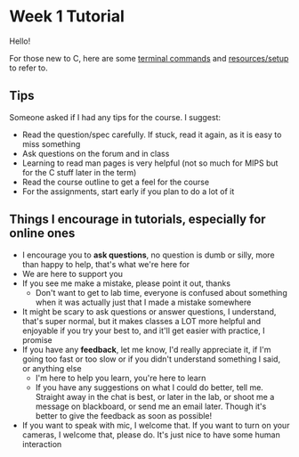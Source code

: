 # Week 1 Tutorial

Hello!

For those new to C, here are some [terminal commands](common_terminal_commands.md) and [resources/setup](c_intro.md) to refer to.

## Tips

Someone asked if I had any tips for the course. I suggest:
- Read the question/spec carefully. If stuck, read it again, as it is easy to miss something
- Ask questions on the forum and in class
- Learning to read man pages is very helpful (not so much for MIPS but for the C stuff later in the term)
- Read the course outline to get a feel for the course
- For the assignments, start early if you plan to do a lot of it

## Things I encourage in tutorials, especially for online ones
- I encourage you to **ask questions**, no question is dumb or silly, more than happy to help, that's what we're here for
- We are here to support you
- If you see me make a mistake, please point it out, thanks
    - Don't want to get to lab time, everyone is confused about something when it was actually just that I made a mistake somewhere
- It might be scary to ask questions or answer questions, I understand, that's super normal, but it makes classes a LOT more helpful and enjoyable if you try your best to, and it'll get easier with practice, I promise
- If you have any **feedback**, let me know, I'd really appreciate it, if I'm going too fast or too slow or if you didn't understand something I said, or anything else
	- I'm here to help you learn, you're here to learn
	- If you have any suggestions on what I could do better, tell me. Straight away in the chat is best, or later in the lab, or shoot me a message on blackboard, or send me an email later. Though it's better to give the feedback as soon as possible!
- If you want to speak with mic, I welcome that. If you want to turn on your cameras, I welcome that, please do. It's just nice to have some human interaction
